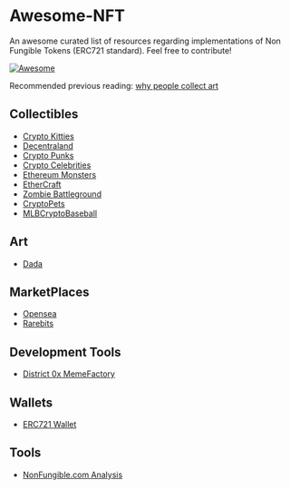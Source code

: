 # Awesome-NFT 

An awesome curated list of resources regarding implementations of Non Fungible Tokens (ERC721 standard). Feel free to contribute!

[![Awesome](https://awesome.re/badge.svg)](https://awesome.re)

Recommended previous reading: [why people collect art](https://aeon.co/essays/what-drives-art-collectors-to-buy-and-display-their-finds)

## Collectibles
- [Crypto Kitties](https://www.cryptokitties.co/)
- [Decentraland](https://decentraland.org/)
- [Crypto Punks](https://www.larvalabs.com/cryptopunks)
- [Crypto Celebrities](https://cryptocelebrities.co)
- [Ethereum Monsters](http://etheremon.com/)
- [EtherCraft](https://ethercraft.io/)
- [Zombie Battleground](https://loom.games/)
- [CryptoPets](https://cryptopets.co/Marketplace/)
- [MLBCryptoBaseball](https://mlbcryptobaseball.com/)


## Art

- [Dada](https://dada.nyc)


## MarketPlaces

- [Opensea](https://opensea.io/)
- [Rarebits](https://rarebits.io/)

## Development Tools

- [District 0x MemeFactory](https://github.com/district0x/memefactory)


## Wallets
- [ERC721 Wallet](https://github.com/TimDaub/ERC721-wallet)

## Tools
- [NonFungible.com Analysis](http://nonfungible.com/)


